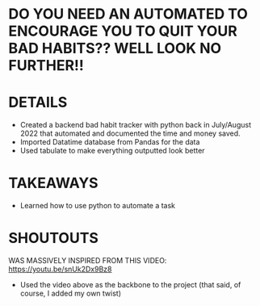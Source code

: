 # DO YOU NEED AN AUTOMATED TO ENCOURAGE YOU TO QUIT YOUR BAD HABITS?? WELL LOOK NO FURTHER!! 

# DETAILS
- Created a backend bad habit tracker with python back in July/August 2022 that automated and documented the time and money saved.
- Imported Datatime database from Pandas for the data
- Used tabulate to make everything outputted look better

# TAKEAWAYS
- Learned how to use python to automate a task

# SHOUTOUTS
WAS MASSIVELY INSPIRED FROM THIS VIDEO: https://youtu.be/snUk2Dx9Bz8
- Used the video above as the backbone to the project (that said, of course, I added my own twist)
